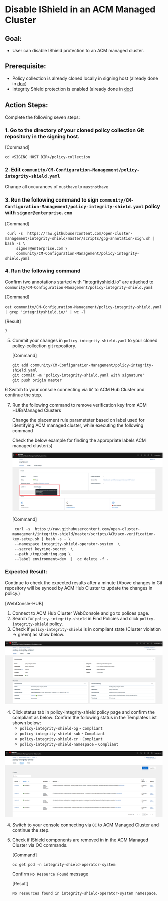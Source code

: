 # Disable IShield in an ACM Managed Cluster

## Goal:
- User can disable IShield protection to an ACM managed cluster.

## Prerequisite: 
- Policy collection is already cloned locally in signing host (already done in [doc](../prerequisite-setup/GIT_CLONE_POLICY_COLLECTION.md))
- Integrity Shield protection is enabled (already done in [doc](../install-scenarios/DEPLOY_ISHIELD.md))
 
## Action Steps:

Complete the following seven steps:

### 1. Go to the directory of your cloned policy collection Git repository in the signing host.

   [Command]
   ```
   cd <SIGING HOST DIR>/policy-collection
   ```
### 2. Edit `community/CM-Configuration-Management/policy-integrity-shield.yaml`
   Change all occurances of  `musthave` to `mustnothave`
   
### 3. Run the following command to sign `community/CM-Configuration-Management/policy-integrity-shield.yaml` policy with `signer@enterprise.com`
 
   [Command]
   ```
    curl -s  https://raw.githubusercontent.com/open-cluster-management/integrity-shield/master/scripts/gpg-annotation-sign.sh | bash -s \
        signer@enterprise.com \
        community/CM-Configuration-Management/policy-integrity-shield.yaml
   ```
    
### 4. Run the following command

   Confirm two annotations started with "integrityshield.io" are attached to `community/CM-Configuration-Management/policy-integrity-shield.yaml`
   
   [Command]
   ```
   cat community/CM-Configuration-Management/policy-integrity-shield.yaml | grep 'integrityshield.io/' | wc -l
  
   ```
    
   [Result]
   ```
   7
   ```
    
5. Commit your changes in `policy-integrity-shield.yaml` to your cloned policy-collection git repository.

   [Command]
   ```
   git add community/CM-Configuration-Management/policy-integrity-shield.yaml
   git commit -m 'policy-integrity-shield.yaml with signature'
   git push origin master
   ```   

6  Switch to your console connecting via `OC` to ACM Hub Cluster and continue the step.
 
7. Run the following command to remove verification key from ACM HUB/Managed Clusters
   
   Change the placement rule parameteter based on label used for identifying ACM managed cluster, while executing the following command
       
   Check the below example for finding the appropriate labels ACM managed cluster(s) 
       
   ![ACM Managed Cluster Labels](../images/acm-managed-cluster-label.PNG)
    
   [Command]
   ```
    curl -s  https://raw.githubusercontent.com/open-cluster-management/integrity-shield/master/scripts/ACM/acm-verification-key-setup.sh | bash -s - \
    --namespace integrity-shield-operator-system  \
    --secret keyring-secret  \
    --path /tmp/pubring.gpg \
    --label environment=dev  |  oc delete -f -
   ```

  
### Expected Result:

Continue to check the expected results after a minute (Above changes in Git repository will be synced by ACM Hub Cluster to update the changes in policy.)
    
[WebConsle-HUB]

1. Connect to ACM Hub Cluster WebConsole and go to polices page.
2. Search for `policy-integrity-shield`  in Find Policies and click  `policy-integrity-shield`  policy. 
3. Check if  `policy-integrity-shield`  is in compliant state (Cluster violation -> green) as show below.

![Policy Compliant After Disabling IShield](../images/policy-compliant-after-delete.PNG)

4. Click status tab in policy-integrity-shield policy page and confirm the compliant as below:
   Confirm the following status in the Templates List shown below:
   - `policy-integrity-shield-og` - `Compliant`
   - `policy-integrity-shield-sub` - `Compliant`
   - `policy-integrity-shield-cr` - `Compliant`
   - `policy-integrity-shield-namespace` - `Compliant`
   
![Policy Compliant Status After Disabling IShield](../images/policy-compliant-status-after-delete.PNG)

4. Switch to your console connecting via `OC` to ACM Managed Cluster and continue the step.

5. Check if IShield components are removed in in the ACM Managed Cluster via OC commands.
   
   [Command]
   ```
   oc get pod -n integrity-shield-operator-system
   ```
   
   Confirm `No Resource Found` message
   
   [Result]
   ```
   No resources found in integrity-shield-operator-system namespace.
   ```








